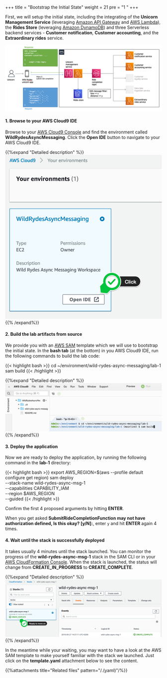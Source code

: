 +++
title = "Bootstrap the Initial State"
weight = 21
pre = "1 "
+++

First, we will setup the initial state, including the integrating of the **Unicorn Management Service** (leveraging [Amazon API Gateway](https://aws.amazon.com/api-gateway/) and [AWS Lambda](https://aws.amazon.com/lambda/)), the **Rides Store** (leveraging [Amazon DynamoDB](https://aws.amazon.com/dynamodb/)) and three Serverless backend services - **Customer notification**, **Customer accounting**, and the **Extraordinary rides** service.

![Step 1](step-1.png)

#### 1. Browse to your AWS Cloud9 IDE

Browse to your [AWS Cloud9 Console](https://console.aws.amazon.com/cloud9/home) and find the environment called **WildRydesAsyncMessaging**. Click the **Open IDE** button to navigate to your AWS Cloud9 IDE.

{{%expand "Detailed description" %}}
![Step 2](step-2.png)
{{% /expand%}}

#### 2. Build the lab artifacts from source

We provide you with an [AWS SAM](https://aws.amazon.com/serverless/sam/) template which we will use to bootstrap the initial state. In the **bash tab** (at the bottom) in you AWS Cloud9 IDE, run the following commands to build the lab code:  

{{< highlight bash >}}
cd ~/environment/wild-rydes-async-messaging/lab-1
sam build
{{< /highlight >}}

{{%expand "Detailed description" %}}
![Step 4](step-4.png)
{{% /expand%}}

#### 3. Deploy the application

Now we are ready to deploy the application, by running the following command in the **lab-1** directory:  

{{< highlight bash >}}
export AWS_REGION=$(aws --profile default configure get region)
sam deploy \
    --stack-name wild-rydes-async-msg-1 \
    --capabilities CAPABILITY_IAM \
    --region $AWS_REGION \
    --guided
{{< /highlight >}}

Confirm the first 4 proposed arguments by hitting **ENTER**. 

When you get asked **SubmitRideCompletionFunction may not have authorization defined, Is this okay? [y/N]:**, enter `y` and hit **ENTER** again 4 times.  

#### 4. Wait until the stack is successfully deployed

It takes usually 4 minutes until the stack launched. You can monitor the progress of the **wild-rydes-async-msg-1** stack in the SAM CLI or in your [AWS CloudFormation Console](https://console.aws.amazon.com/cloudformation). When the stack is launched, the status will change from **CREATE_IN_PROGRESS** to **CREATE_COMPLETE**.

{{%expand "Detailed description" %}}
![Step 7](step-7.png)
{{% /expand%}}


In the meantime while your waiting, you may want to have a look at the AWS SAM template to make yourself familiar with the stack we launched. Just click on the **template.yaml** attachment below to see the content.


{{%attachments title="Related files" pattern="/*.*(yaml)"/%}}
